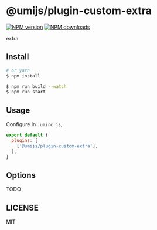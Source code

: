 # @umijs/plugin-custom-extra

[![NPM version](https://img.shields.io/npm/v/@umijs/plugin-custom-extra.svg?style=flat)](https://npmjs.org/package/@umijs/plugin-custom-extra)
[![NPM downloads](http://img.shields.io/npm/dm/@umijs/plugin-custom-extra.svg?style=flat)](https://npmjs.org/package/@umijs/plugin-custom-extra)

extra

## Install

```bash
# or yarn
$ npm install
```

```bash
$ npm run build --watch
$ npm run start
```

## Usage

Configure in `.umirc.js`,

```js
export default {
  plugins: [
    ['@umijs/plugin-custom-extra'],
  ],
}
```

## Options

TODO

## LICENSE

MIT
